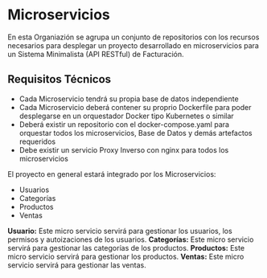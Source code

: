 # Microservicios

En esta Organiazión se agrupa un conjunto de repositorios con los recursos necesarios para desplegar un proyecto desarrollado en microservicios para un Sistema Minimalista (API RESTful) de Facturación.

## Requisitos Técnicos
* Cada Microservicio tendrá su propia base de datos independiente
* Cada Microservicio deberá contener su proprio Dockerfile para poder desplegarse en un orquestador Docker tipo Kubernetes o similar
* Deberá existir un repositorio con el docker-compose.yaml para orquestar todos los microservicios, Base de Datos y demás artefactos requeridos
* Debe existir un servicio Proxy Inverso con nginx para todos los microservicios

El proyecto en general estará integrado por los Microservicios:

* Usuarios
* Categorías
* Productos
* Ventas

**Usuario:** Este micro servicio servirá para gestionar los usuarios, los permisos y autoizaciones de los usuarios.
**Categorías:** Este micro servicio servirá para gestionar las categorías de los productos.
**Productos:** Este micro servicio servirá para gestionar los productos.
**Ventas:** Este micro servicio servirá para gestionar las ventas.

